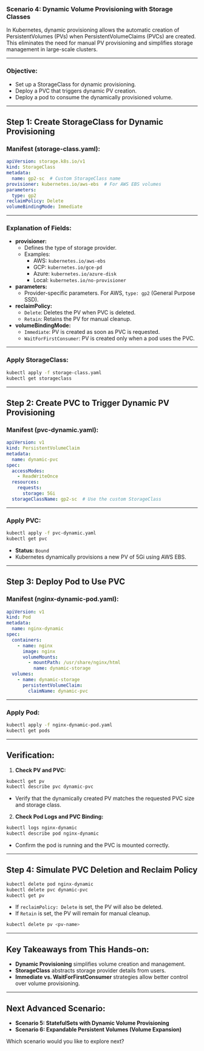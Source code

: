 ### **Scenario 4: Dynamic Volume Provisioning with Storage Classes**  

In Kubernetes, dynamic provisioning allows the automatic creation of PersistentVolumes (PVs) when PersistentVolumeClaims (PVCs) are created. This eliminates the need for manual PV provisioning and simplifies storage management in large-scale clusters.  

---

### **Objective:**  
- Set up a StorageClass for dynamic provisioning.  
- Deploy a PVC that triggers dynamic PV creation.  
- Deploy a pod to consume the dynamically provisioned volume.  

---

## **Step 1: Create StorageClass for Dynamic Provisioning**  

### **Manifest (storage-class.yaml):**  
```yaml
apiVersion: storage.k8s.io/v1
kind: StorageClass
metadata:
  name: gp2-sc  # Custom StorageClass name
provisioner: kubernetes.io/aws-ebs  # For AWS EBS volumes
parameters:
  type: gp2
reclaimPolicy: Delete
volumeBindingMode: Immediate
```  

---

### **Explanation of Fields:**  
- **provisioner:**  
  - Defines the type of storage provider.  
  - Examples:  
    - AWS: `kubernetes.io/aws-ebs`  
    - GCP: `kubernetes.io/gce-pd`  
    - Azure: `kubernetes.io/azure-disk`  
    - Local: `kubernetes.io/no-provisioner`  
- **parameters:**  
  - Provider-specific parameters. For AWS, `type: gp2` (General Purpose SSD).  
- **reclaimPolicy:**  
  - `Delete`: Deletes the PV when PVC is deleted.  
  - `Retain`: Retains the PV for manual cleanup.  
- **volumeBindingMode:**  
  - `Immediate`: PV is created as soon as PVC is requested.  
  - `WaitForFirstConsumer`: PV is created only when a pod uses the PVC.  

---

### **Apply StorageClass:**  
```bash
kubectl apply -f storage-class.yaml
kubectl get storageclass
```  

---

## **Step 2: Create PVC to Trigger Dynamic PV Provisioning**  

### **Manifest (pvc-dynamic.yaml):**  
```yaml
apiVersion: v1
kind: PersistentVolumeClaim
metadata:
  name: dynamic-pvc
spec:
  accessModes:
    - ReadWriteOnce
  resources:
    requests:
      storage: 5Gi
  storageClassName: gp2-sc  # Use the custom StorageClass
```  

---

### **Apply PVC:**  
```bash
kubectl apply -f pvc-dynamic.yaml
kubectl get pvc
```  
- **Status:** `Bound`  
- Kubernetes dynamically provisions a new PV of 5Gi using AWS EBS.  

---

## **Step 3: Deploy Pod to Use PVC**  

### **Manifest (nginx-dynamic-pod.yaml):**  
```yaml
apiVersion: v1
kind: Pod
metadata:
  name: nginx-dynamic
spec:
  containers:
    - name: nginx
      image: nginx
      volumeMounts:
        - mountPath: /usr/share/nginx/html
          name: dynamic-storage
  volumes:
    - name: dynamic-storage
      persistentVolumeClaim:
        claimName: dynamic-pvc
```  

---

### **Apply Pod:**  
```bash
kubectl apply -f nginx-dynamic-pod.yaml
kubectl get pods
```  

---

## **Verification:**  

1. **Check PV and PVC:**  
```bash
kubectl get pv
kubectl describe pvc dynamic-pvc
```  
- Verify that the dynamically created PV matches the requested PVC size and storage class.  

2. **Check Pod Logs and PVC Binding:**  
```bash
kubectl logs nginx-dynamic
kubectl describe pod nginx-dynamic
```  
- Confirm the pod is running and the PVC is mounted correctly.  

---

## **Step 4: Simulate PVC Deletion and Reclaim Policy**  

```bash
kubectl delete pod nginx-dynamic
kubectl delete pvc dynamic-pvc
kubectl get pv
```  
- If `reclaimPolicy: Delete` is set, the PV will also be deleted.  
- If `Retain` is set, the PV will remain for manual cleanup.  

```bash
kubectl delete pv <pv-name>
```  

---

## **Key Takeaways from This Hands-on:**  
- **Dynamic Provisioning** simplifies volume creation and management.  
- **StorageClass** abstracts storage provider details from users.  
- **Immediate vs. WaitForFirstConsumer** strategies allow better control over volume provisioning.  

---

## **Next Advanced Scenario:**  
- **Scenario 5: StatefulSets with Dynamic Volume Provisioning**  
- **Scenario 6: Expandable Persistent Volumes (Volume Expansion)**  

Which scenario would you like to explore next?
